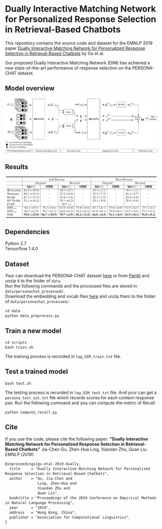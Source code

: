 # Dually Interactive Matching Network for Personalized Response Selection in Retrieval-Based Chatbots
This repository contains the source code and dataset for the EMNLP 2019 paper [Dually Interactive Matching Network for Personalized Response Selection in Retrieval-Based Chatbots](https://arxiv.org/abs/1908.05859) by Gu et al. <br>

Our proposed Dually Interactive Matching Network (DIM) has achieved a new state-of-the-art performance of response selection on the PERSONA-CHAT dataset.

## Model overview
<img src="image/model.png">

## Results
<img src="image/result.png">

## Dependencies
Python 2.7 <br>
Tensorflow 1.4.0

## Dataset
Your can download the PERSONA-CHAT dataset [here](https://drive.google.com/open?id=1gNyVL5pSMO6DnTIlA9ORNIrd2zm8f3QH) or from [ParlAI](https://parl.ai/) and unzip it to the folder of ```data```. <br>
Run the following commands and the processed files are stored in ```data/personachat_processed/```. <br>
Download the embedding and vocab files [here](https://drive.google.com/open?id=1gGZfQ-m7EGo5Z1Ts93Ta8GPJpdIQqckC) and unzip them to the folder of ```data/personachat_processed/```.
```
cd data
python data_preprocess.py
```

## Train a new model
```
cd scripts
bash train.sh
```
The training process is recorded in ```log_DIM_train.txt``` file.

## Test a trained model
```
bash test.sh
```
The testing process is recorded in ```log_DIM_test.txt``` file. And your can get a ```persona_test_out.txt``` file which records scores for each context-response pair. Run the following command and you can compute the metric of Recall.
```
python compute_recall.py
```

## Cite
If you use the code, please cite the following paper:
**"Dually Interactive Matching Network for Personalized Response Selection in Retrieval-Based Chatbots"**
Jia-Chen Gu, Zhen-Hua Ling, Xiaodan Zhu, Quan Liu. _EMNLP (2019)_

```
@inproceedings{gu-etal-2019-dually,
  title     = "Dually Interactive Matching Network for Personalized Response Selection in Retrieval-Based Chatbots",
  author    = "Gu, Jia-Chen and
               Ling, Zhen-Hua and
               Xiaodan Zhu and
               Quan Liu",
  booktitle = "Proceedings of the 2019 Conference on Empirical Methods in Natural Language Processing",
  year      = "2019",
  address   = "Hong Kong, China",
  publisher = "Association for Computational Linguistics",
}
```
